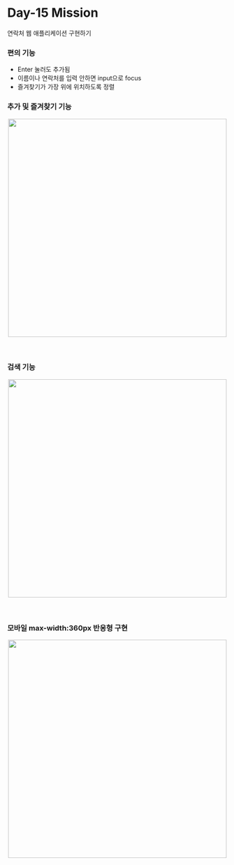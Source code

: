 # Day-15 Mission
연락처 웹 애플리케이션 구현하기

### 편의 기능
- Enter 눌러도 추가됨
- 이름이나 연락처를 입력 안하면 input으로 focus
- 즐겨찾기가 가장 위에 위치하도록 정렬

### 추가 및 즐겨찾기 기능
<div align="center">
  <img width="500px" src="https://github.com/redcontroller/onebite-react/assets/11751089/6d47c391-3d9b-4d42-be39-9e3ef494e295" />
</div>

<br >
<br >

### 검색 기능
<div align="center">
  <img width="500px" src="https://github.com/redcontroller/onebite-react/assets/11751089/400def27-cf12-430e-b5e2-fbe839f0524b" />
</div>

<br >
<br >

### 모바일 max-width:360px 반응형 구현
<div align="center">
  <img width="500px" src="https://github.com/redcontroller/onebite-react/assets/11751089/faa7871a-3913-4bfe-8146-4648e32b905d" />
</div>
